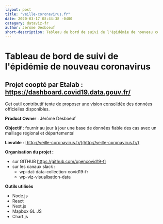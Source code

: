 ```yaml
---
layout: post
title: "veille-coronavirus.fr"
date: 2020-03-17 08:44:38 -0400
category: dataviz-fr
author: Jérôme Desboeuf
short-description: Tableau de bord de suivi de l'épidémie de nouveau coronavirus
---
```


# Tableau de bord de suivi de l'épidémie de nouveau coronavirus

## Projet coopté par Etalab : https://dashboard.covid19.data.gouv.fr/

Cet outil contributif tente de proposer une vision [consolidée](https://github.com/opencovid19-fr/data) des données officielles disponibles.

**Product Owner** : Jérôme Desboeuf

**Objectif** : fournir au jour à jour une base de données fiable des cas avec un maillage régional et départemental

**Livrable** : [http://veille-coronavirus.fr/](http://veille-coronavirus.fr/)

**Organisation du projet :**
- sur GITHUB https://github.com/opencovid19-fr
- sur les canaux slack : 
  - wp-dat-data-collection-covid19-fr
  - wp-viz-visualisation-data
  
**Outils utilisés**
- Node.js
- React
- Next.js
- Mapbox GL JS
- Chart.js
